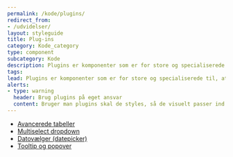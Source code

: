 ```yaml
---
permalink: /kode/plugins/
redirect_from:
- /udvidelser/
layout: styleguide
title: Plug-ins
category: Kode_category
type: component
subcategory: Kode
description: Plugins er komponenter som er for store og specialiserede til, at de kan være en del af kernen. Det er valgfrit om selvbetjeningsløsninger vil inkludere plugins.
tags:
lead: Plugins er komponenter som er for store og specialiserede til, at de kan være en del af kernen. Det er valgfrit om selvbetjeningsløsninger vil inkludere plugins.
alerts:
- type: warning
  header: Brug plugins på eget ansvar
  content: Bruger man plugins skal de styles, så de visuelt passer ind i designsystemet. Support får man hos udbyderen af pluginnet.
---
```

<ul class="d-md-none">
    <li><a href="/kode/plugins/datatables/" class="bold-link">Avancerede tabeller</a></li>
    <li><a href="/kode/plugins/selectwoo-multiselect/" class="bold-link">Multiselect dropdown</a></li>
    <li><a href="/kode/plugins/pikaday/" class="bold-link">Datovælger (datepicker)</a></li>
    <li><a href="/kode/plugins/tippy/" class="bold-link">Tooltip og popover</a></li>
</ul>

